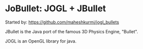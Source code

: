 # JoBullet: JOGL + JBullet
Started by: https://github.com/maheshkurmi/jogl_bullets

JBullet is the Java port of the famous 3D Physics Engine, "Bullet".

JOGL is an OpenGL library for java.


